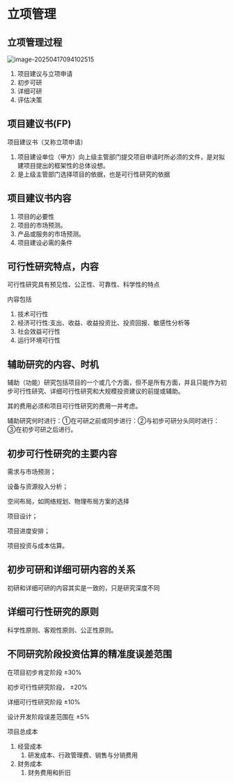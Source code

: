 # 立项管理

## 立项管理过程

![image-20250417094102515](test.assets/image-20250417094102515.png)

1. 项目建议与立项申请
2. 初步可研
3. 详细可研
4. 评估决策

## 项目建议书(FP)

项目建议书（又称立项申请）

1. 项目建设单位（甲方）向上级主管部门提交项目申请时所必须的文件，是对拟建项目提出的框架性的总体设想。
2. 是上级主管部门选择项目的依据，也是可行性研究的依据

## 项目建议书内容

1. 项目的必要性
2. 项目的市场预测。
3. 产品或服务的市场预测。
4. 项目建设必需的条件

## 可行性研究特点，内容

可行性研究具有预见性、公正性、可靠性、科学性的特点

内容包括

1. 技术可行性
2. 经济可行性:支出、收益、收益投资比、投资回报、敏感性分析等
3. 社会效益可行性
4. 运行环境可行性

## 辅助研究的内容、时机

辅助（功能）研究包括项目的一个或几个方面，但不是所有方面，并且只能作为初步可行性研究、详细可行性研究和大规模投资建议的前提或辅助。

其的费用必须和项目可行性研究的费用一并考虑。

辅助研究何时进行：①在可研之前或同步进行：②与初步可研分头同时进行：③在初步可研之后进行。

## 初步可行性研究的主要内容

需求与市场预测；

设备与资源投入分析；

空间布局，如网络规划、物理布局方案的选择

项目设计；

项目进度安排；

项目投资与成本估算。

## 初步可研和详细可研内容的关系

初研和详细可研的内容其实是一致的，只是研究深度不同

## 详细可行性研究的原则

科学性原则、客观性原则、公正性原则。

## 不同研究阶段投资估算的精准度误差范围

在项目初步肯定阶段 ±30%

初步可行性研究阶段， ±20%

详细可行性研究阶段 ±10%

设计开发阶段误差范围在 ±5%

项目总成本

1. 经营成本
    1. 研发成本、行政管理费、销售与分销费用
2. 财务成本
    1. 财务费用和折旧

